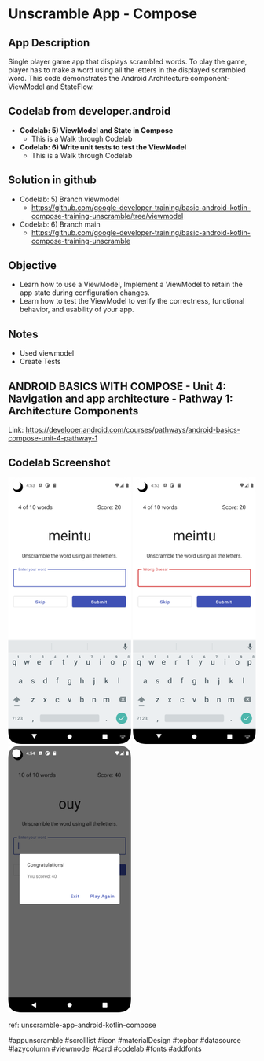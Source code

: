 # Unscramble App - Compose

## App Description
Single player game app that displays scrambled words. To play the game, player has to make a
word using all the letters in the displayed scrambled word.
This code demonstrates the Android Architecture component- ViewModel and StateFlow.

## Codelab from developer.android
* **Codelab: 5) ViewModel and State in Compose**
    * This is a Walk through Codelab
* **Codelab: 6) Write unit tests to test the ViewModel**
    * This is a Walk through Codelab

## Solution in github
* Codelab: 5) Branch viewmodel
    * https://github.com/google-developer-training/basic-android-kotlin-compose-training-unscramble/tree/viewmodel
* Codelab: 6) Branch main
    * https://github.com/google-developer-training/basic-android-kotlin-compose-training-unscramble

## Objective
* Learn how to use a ViewModel, Implement a ViewModel to retain the app state during configuration changes.
* Learn how to test the ViewModel to verify the correctness, functional behavior, and usability of your app.

## Notes
* Used viewmodel
* Create Tests

## ANDROID BASICS WITH COMPOSE - Unit 4:  Navigation and app architecture - Pathway 1: Architecture Components
Link: https://developer.android.com/courses/pathways/android-basics-compose-unit-4-pathway-1

## Codelab Screenshot
<p style=float:left">
  <img src="screenshot_01.png" width="250" />
  <img src="screenshot_02.png" width="250" />
  <img src="screenshot_03.png" width="250" />
</p>

ref: unscramble-app-android-kotlin-compose

#appunscramble #scrolllist #icon #materialDesign #topbar
#datasource #lazycolumn #viewmodel
#card #codelab #fonts #addfonts
